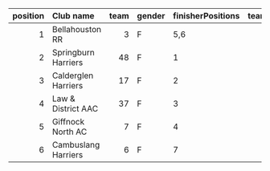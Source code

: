 |   position | Club name           |   team | gender   | finisherPositions   |   teamPoints |   penaltyPoints |   totalPoints |   totalFinishers | Website                                    |
|-----------:|:--------------------|-------:|:---------|:--------------------|-------------:|----------------:|--------------:|-----------------:|:-------------------------------------------|
|          1 | Bellahouston RR     |      3 | F        | 5,6                 |           11 |              17 |            28 |                2 | https://www.bellahoustonroadrunners.co.uk/ |
|          2 | Springburn Harriers |     48 | F        | 1                   |            1 |              34 |            35 |                1 | https://www.springburnharriers.co.uk/      |
|          3 | Calderglen Harriers |     17 | F        | 2                   |            2 |              34 |            36 |                1 | nan                                        |
|          4 | Law & District AAC  |     37 | F        | 3                   |            3 |              34 |            37 |                1 | http://www.lawaac.co.uk/                   |
|          5 | Giffnock North AC   |      7 | F        | 4                   |            4 |              34 |            38 |                1 | https://www.giffnocknorth.co.uk/           |
|          6 | Cambuslang Harriers |      6 | F        | 7                   |            7 |              34 |            41 |                1 | https://cambuslangharriers.org/            |